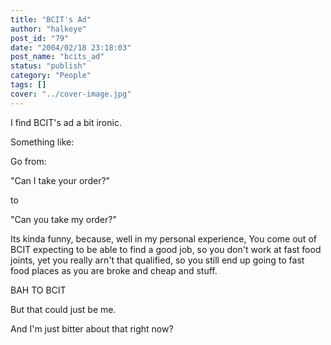 ```yaml
---
title: "BCIT's Ad"
author: "halkeye"
post_id: "79"
date: "2004/02/18 23:18:03"
post_name: "bcits_ad"
status: "publish"
category: "People"
tags: []
cover: "../cover-image.jpg"
---
```


I find BCIT's ad a bit ironic.

Something like:

Go from:  

"Can I take your order?"  

to  

"Can you take my order?"

Its kinda funny, because, well in my personal experience, You come out of BCIT expecting to be able to find a good job, so you don't work at fast food joints, yet you really arn't that qualified, so you still end up going to fast food places as you are broke and cheap and stuff.

BAH TO BCIT

But that could just be me.

And I'm just bitter about that right now?